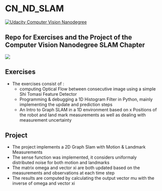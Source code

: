 # CN_ND_SLAM
[![Udacity Computer Vision Nanodegree](http://tugan0329.bitbucket.io/imgs/github/cvnd.svg)](https://www.udacity.com/course/computer-vision-nanodegree--nd891)

## Repo for Exercises and the Project of the Computer Vision Nanodegree SLAM Chapter
![](https://image.slidesharecdn.com/visualizationofsimultaneouslocalizationandmappingusingsvg-icisbc2013-151120024446-lva1-app6891/95/visualization-of-simultaneous-localization-and-mapping-using-svg-icisbc-2013-3-638.jpg?cb=1447987646)

## Exercises
- The exercises consist of : 
  - computing Optical Flow between consecutive image using a simple Shi Tomasi Feature Detector 
  - Programming & debugging a 1D Histogram Filter in Python, mainly implementing the update and prediction steps 
  - An Intro to Graph SLAM in a 1D environment based on x Positions of the robot and land mark measurements as well as dealing with measurement uncertainty
 
 ## Project 
 
 - The project implements a 2D Graph Slam with Motion & Landmark Measurements 
 - The sense function was implemented, it considers uniformaly distributed noise for both motion and landmarks
 - The matrix omega and vector xi are both updated based on the measurements and observations at each time step 
 - The results are computed by calculating the output vector mu with the inverse of omega and vector xi 
